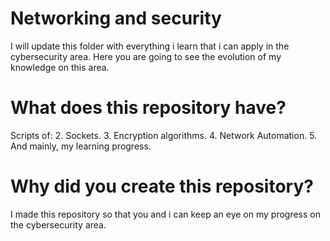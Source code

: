 # Networking and security
I will update this folder with everything i learn that i can apply in the cybersecurity area. 
Here you are going to see the evolution of my knowledge on this area.

# What does this repository have?
Scripts of:
2. Sockets. 
3. Encryption algorithms. 
4. Network Automation. 
5. And mainly, my learning progress. 

# Why did you create this repository?
I made this repository so that you and i can keep an eye on my progress on the cybersecurity area.
